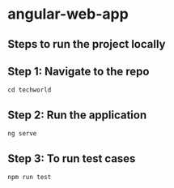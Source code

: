 # angular-web-app

## Steps to run the project locally

## Step 1: Navigate to the repo

```Shell
cd techworld
```

## Step 2: Run the application

```Shell
ng serve
```

## Step 3: To run test cases

```Shell
npm run test
```

